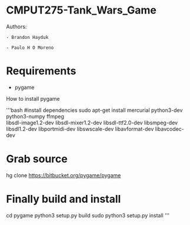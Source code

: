 CMPUT275-Tank_Wars_Game
=======================

Authors:

	- Brandon Hayduk

	- Paulo H O Moreno


Requirements
============

- pygame

How to install pygame

'''bash
#install dependencies
sudo apt-get install mercurial python3-dev python3-numpy ffmpeg \
    libsdl-image1.2-dev libsdl-mixer1.2-dev libsdl-ttf2.0-dev libsmpeg-dev \
    libsdl1.2-dev  libportmidi-dev libswscale-dev libavformat-dev libavcodec-dev
 
# Grab source
hg clone https://bitbucket.org/pygame/pygame
 
# Finally build and install
cd pygame
python3 setup.py build
sudo python3 setup.py install
'''